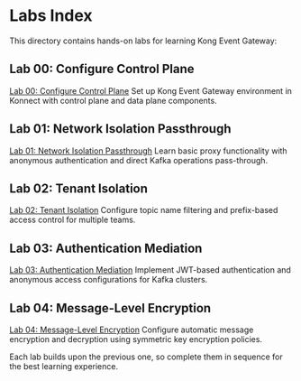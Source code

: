 # Labs Index

This directory contains hands-on labs for learning Kong Event Gateway:

## Lab 00: Configure Control Plane
[Lab 00: Configure Control Plane](00-configure-control-plane.md)
Set up Kong Event Gateway environment in Konnect with control plane and data plane components.

## Lab 01: Network Isolation Passthrough
[Lab 01: Network Isolation Passthrough](01-network-isolation-passthrough.md)
Learn basic proxy functionality with anonymous authentication and direct Kafka operations pass-through.

## Lab 02: Tenant Isolation
[Lab 02: Tenant Isolation](02-tenant-isolation.md)
Configure topic name filtering and prefix-based access control for multiple teams.

## Lab 03: Authentication Mediation
[Lab 03: Authentication Mediation](03-authentication.md)
Implement JWT-based authentication and anonymous access configurations for Kafka clusters.

## Lab 04: Message-Level Encryption
[Lab 04: Message-Level Encryption](04-policies-encryption.md)
Configure automatic message encryption and decryption using symmetric key encryption policies.

Each lab builds upon the previous one, so complete them in sequence for the best learning experience.
